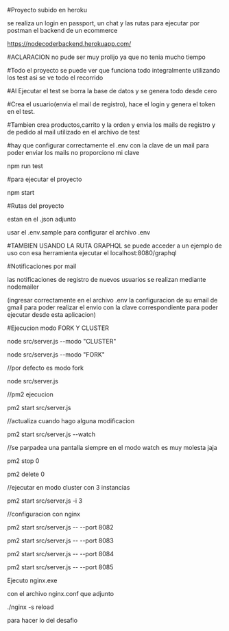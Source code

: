#Proyecto subido en heroku

se realiza un login en passport, un chat y las rutas para ejecutar por postman el backend de un ecommerce

https://nodecoderbackend.herokuapp.com/

#ACLARACION no pude ser muy prolijo ya que no tenia mucho tiempo

#Todo el proyecto se puede ver que funciona todo integralmente utilizando los test asi se ve todo el recorrido

#Al Ejecutar el test se borra la base de datos y se genera todo desde cero

#Crea el usuario(envia el mail de registro), hace el login y genera el token en el test.

#Tambien crea productos,carrito y la orden y envia los mails de registro y de pedido al mail utilizado en el archivo de test

#hay que configurar correctamente el .env con la clave de un mail para poder enviar los mails no proporciono mi clave

npm run test

#para ejecutar el proyecto

npm start

#Rutas del proyecto

estan en el .json adjunto

usar el .env.sample para configurar el archivo .env

#TAMBIEN USANDO LA RUTA GRAPHQL se puede acceder a un ejemplo de uso con esa herramienta
ejecutar el localhost:8080/graphql

#Notificaciones por mail

las notificaciones de registro de nuevos usuarios se realizan mediante nodemailer

(ingresar correctamente en el archivo .env la configuracion de su email de gmail para poder realizar el envio con la clave
correspondiente para poder ejecutar desde esta aplicacion)

#Ejecucion modo FORK Y CLUSTER

node src/server.js --modo "CLUSTER"

node src/server.js --modo "FORK"

//por defecto es modo fork

node src/server.js

//pm2 ejecucion

pm2 start src/server.js

//actualiza cuando hago alguna modificacion

pm2 start src/server.js --watch

//se parpadea una pantalla siempre en el modo watch es muy molesta jaja

pm2 stop 0

pm2 delete 0

//ejecutar en modo cluster con 3 instancias

pm2 start src/server.js -i 3

//configuracion con nginx

pm2 start src/server.js -- --port 8082

pm2 start src/server.js -- --port 8083

pm2 start src/server.js -- --port 8084

pm2 start src/server.js -- --port 8085

Ejecuto nginx.exe

con el archivo nginx.conf que adjunto

./nginx -s reload

para hacer lo del desafio
